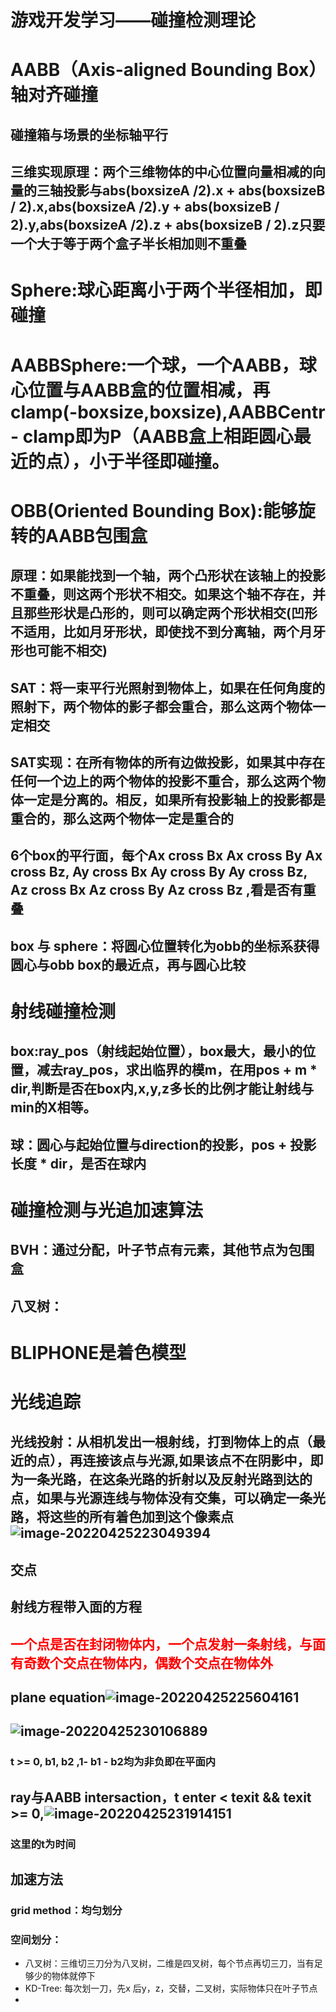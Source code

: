 # 游戏开发学习——碰撞检测理论

# AABB（Axis-aligned Bounding Box）轴对齐碰撞

## 碰撞箱与场景的坐标轴平行
## 三维实现原理：两个三维物体的中心位置向量相减的向量的三轴投影与abs(boxsizeA /2).x + abs(boxsizeB / 2).x,abs(boxsizeA /2).y + abs(boxsizeB / 2).y,abs(boxsizeA /2).z + abs(boxsizeB / 2).z只要一个大于等于两个盒子半长相加则不重叠
# Sphere:球心距离小于两个半径相加，即碰撞
# AABBSphere:一个球，一个AABB，球心位置与AABB盒的位置相减，再clamp(-boxsize,boxsize),AABBCentr - clamp即为P（AABB盒上相距圆心最近的点），小于半径即碰撞。
# OBB(Oriented Bounding Box):能够旋转的AABB包围盒
## 原理：如果能找到一个轴，两个凸形状在该轴上的投影不重叠，则这两个形状不相交。如果这个轴不存在，并且那些形状是凸形的，则可以确定两个形状相交(凹形不适用，比如月牙形状，即使找不到分离轴，两个月牙形也可能不相交)
## SAT：将一束平行光照射到物体上，如果在任何角度的照射下，两个物体的影子都会重合，那么这两个物体一定相交
## SAT实现：在所有物体的所有边做投影，如果其中存在任何一个边上的两个物体的投影不重合，那么这两个物体一定是分离的。相反，如果所有投影轴上的投影都是重合的，那么这两个物体一定是重合的

## 6个box的平行面，每个Ax cross Bx Ax cross By Ax cross Bz, Ay cross Bx Ay cross By Ay cross Bz, Az cross Bx Az cross By Az cross Bz ,看是否有重叠

## box 与 sphere：将圆心位置转化为obb的坐标系获得圆心与obb box的最近点，再与圆心比较

# 射线碰撞检测
## box:ray_pos（射线起始位置），box最大，最小的位置，减去ray_pos，求出临界的模m，在用pos + m * dir,判断是否在box内,x,y,z多长的比例才能让射线与min的X相等。
## 球：圆心与起始位置与direction的投影，pos + 投影长度 * dir，是否在球内

# 碰撞检测与光追加速算法

## BVH：通过分配，叶子节点有元素，其他节点为包围盒

## 八叉树：

# BLIPHONE是着色模型



# 光线追踪

## 光线投射：从相机发出一根射线，打到物体上的点（最近的点），再连接该点与光源,如果该点不在阴影中，即为一条光路，在这条光路的折射以及反射光路到达的点，如果与光源连线与物体没有交集，可以确定一条光路，将这些的所有着色加到这个像素点![image-20220425223049394](Picture\RayTracing.png)

## 交点

## 射线方程带入面的方程

## <font color="red">一个点是否在封闭物体内，一个点发射一条射线，与面有奇数个交点在物体内，偶数个交点在物体外</font>

## plane equation![image-20220425225604161](C:\Users\SunHe\AppData\Roaming\Typora\typora-user-images\image-20220425225604161.png)

## ![image-20220425230106889](Picture\重心坐标.png)

### t >= 0, b1, b2 ,1- b1 - b2均为非负即在平面内

## ray与AABB intersaction，t enter < texit && texit >= 0,![image-20220425231914151](Picture\相交.png)

### 这里的t为时间

## 加速方法

### grid method：均匀划分

### 空间划分：

+ 八叉树：三维切三刀分为八叉树，二维是四叉树，每个节点再切三刀，当有足够少的物体就停下
+ KD-Tree: 每次划一刀，先x 后y，z，交替，二叉树，实际物体只在叶子节点
+ 
